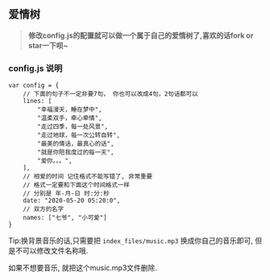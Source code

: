 ## 爱情树
> <b>修改config.js的配置就可以做一个属于自己的爱情树了,喜欢的话fork or star一下呗~</b>

### config.js 说明
```text
var config = {
    // 下面的句子不一定非要7句， 你也可以改成4句，2句话都可以
    lines: [
        "幸福漫天，睡在梦中",
        "温柔双手，牵心牵情",
        "走过四季，每一处风景",
        "走过地球，每一次公转自转",
        "最美的情话，最真心的话",
        "就是你陪我度过的每一天",
        "爱你。。。",
    ],
    // 相爱的时间 记住格式不能写错了, 非常重要
    // 格式一定要和下面这个时间格式一样
    // 分别是 年-月-日 时:分:秒
    date: "2020-05-20 05:20:0",
    // 双方的名字
    names: ["七爷", "小可爱"]
}
```

Tip:换背景音乐的话,只需要把 `index_files/music.mp3` 换成你自己的音乐即可, 但是不可以修改文件名称哦.

如果不想要音乐, 就把这个music.mp3文件删除.
